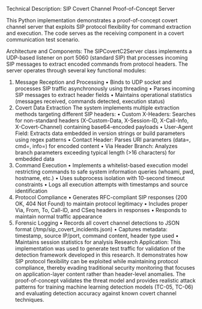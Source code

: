 Technical Description: SIP Covert Channel Proof-of-Concept Server

This Python implementation demonstrates a proof-of-concept covert channel server that exploits SIP protocol flexibility for command extraction and execution. The code serves as the receiving component in a covert communication test scenario.

Architecture and Components:
The SIPCovertC2Server class implements a UDP-based listener on port 5060 (standard SIP) that processes incoming SIP messages to extract encoded commands from protocol headers. The server operates through several key functional modules:
1. Message Reception and Processing
    •	Binds to UDP socket and processes SIP traffic asynchronously using threading
    •	Parses incoming SIP messages to extract header fields
    •	Maintains operational statistics (messages received, commands detected, execution status)
2. Covert Data Extraction The system implements multiple extraction methods targeting different SIP headers:
    •	Custom X-Headers: Searches for non-standard headers (X-Custom-Data, X-Session-ID, X-Call-Info, X-Covert-Channel)              containing base64-encoded payloads
    •	User-Agent Field: Extracts data embedded in version strings or build parameters using regex patterns
    •	Contact Header: Parses URI parameters (data=, cmd=, info=) for encoded content
    •	Via Header Branch: Analyzes branch parameters exceeding typical length (>16 characters) for embedded data
3. Command Execution
    •	Implements a whitelist-based execution model restricting commands to safe system information queries (whoami, pwd,            hostname, etc.)
    •	Uses subprocess isolation with 10-second timeout constraints
    •	Logs all execution attempts with timestamps and source identification
4. Protocol Compliance
    •	Generates RFC-compliant SIP responses (200 OK, 404 Not Found) to maintain protocol legitimacy
    •	Includes proper Via, From, To, Call-ID, and CSeq headers in responses
    •	Responds to maintain normal traffic appearance
5. Forensic Logging
    •	Records all covert channel detections to JSON format (/tmp/sip_covert_incidents.json)
    •	Captures metadata: timestamp, source IP/port, command content, header type used
    •	Maintains session statistics for analysis
Research Application:
This implementation was used to generate test traffic for validation of the detection framework developed in this research. It demonstrates how SIP protocol flexibility can be exploited while maintaining protocol compliance, thereby evading traditional security monitoring that focuses on application-layer content rather than header-level anomalies.
The proof-of-concept validates the threat model and provides realistic attack patterns for training machine learning detection models (TC-05, TC-06) and evaluating detection accuracy against known covert channel techniques.

